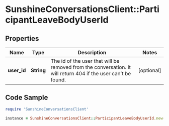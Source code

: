 # SunshineConversationsClient::ParticipantLeaveBodyUserId

## Properties

Name | Type | Description | Notes
------------ | ------------- | ------------- | -------------
**user_id** | **String** | The id of the user that will be removed from the conversation. It will return 404 if the user can’t be found.  | [optional] 

## Code Sample

```ruby
require 'SunshineConversationsClient'

instance = SunshineConversationsClient::ParticipantLeaveBodyUserId.new(user_id: 42589ad070d43be9b00ff7e5)
```


